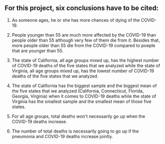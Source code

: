 ## For this project, six conclusions have to be cited:

1. As someone ages, he or she has more chances of dying of the COVID-19.


2. People younger than 55 are much more affected by the COVID-19 than people older than 55 although very few of them die from it. 
   Besides that, more people older than 55 die from the COVID-19 compared to poeple that are younger than 55.
   
3. The state of California, all age groups mixed up, has the highest number of COVID-19 deaths of the five states that we analyzed 
   while the state of Virginia, all age groups mixed up, has the lowest number of COVID-19 deaths of the five states that we analyzed. 
   
4. The state of California has the biggest sample and the biggest mean of the five states that we analyzed (California, Connecticut, 
   Florida, Georgia, Virginia) when it comes to COVID-19 deaths while the state of Virginia has the smallest sample and the smallest 
   mean of those five states.
   
5. For all age groups, total deaths won't necessarily go up when the COVID-19 deaths increase.


6. The number of total deaths is necessarily going to go up if the pneumonia and COVID-19 deaths increase jointly.



